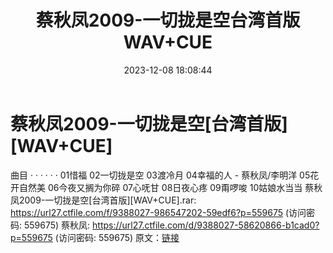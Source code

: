 ﻿---
title: 蔡秋凤2009-一切拢是空台湾首版WAV+CUE
date: 2023-12-08 18:08:44
categories: 闽南语(台语)
tags: 华语中文
---
# 蔡秋凤2009-一切拢是空[台湾首版][WAV+CUE]

曲目
· · · · · ·
01惜福
02一切拢是空
03渡冷月
04幸福的人 - 蔡秋凤/李明洋
05花开自然美
06今夜又搁为你碎
07心呒甘
08日夜心疼
09甭啰唆
10姑娘水当当
蔡秋凤2009-一切拢是空[台湾首版][WAV+CUE].rar: https://url27.ctfile.com/f/9388027-986547202-59edf6?p=559675
(访问密码: 559675)
蔡秋凤: https://url27.ctfile.com/d/9388027-58620866-b1cad0?p=559675
(访问密码: 559675)
原文：[链接](https://blog.sina.com.cn/s/blog_1647c7e76010313wn.html)